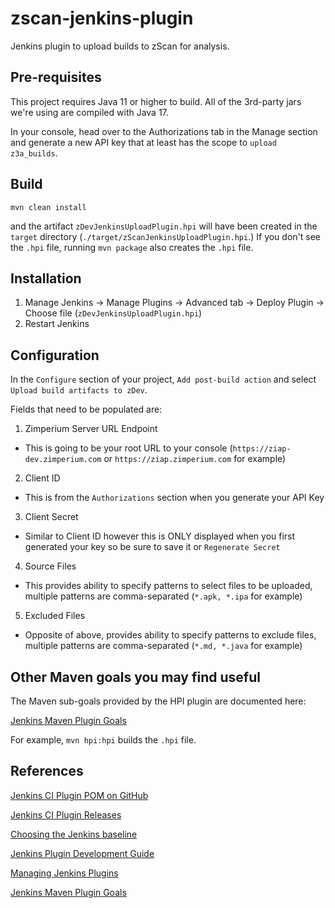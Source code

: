 # zscan-jenkins-plugin
Jenkins plugin to upload builds to zScan for analysis. 

## Pre-requisites

This project requires Java 11 or higher to build. All of the 3rd-party jars we're using are compiled with Java 17.  

In your console, head over to the Authorizations tab in the Manage section and generate a new API key that at least has the scope to `upload z3a_builds`.

## Build
```mvn clean install```

and the artifact `zDevJenkinsUploadPlugin.hpi` will have been created in the `target` directory
(`./target/zScanJenkinsUploadPlugin.hpi`.) 
If you don't see the `.hpi` file, running ```mvn package``` also creates the `.hpi` file.


## Installation
1. Manage Jenkins -> Manage Plugins -> Advanced tab -> Deploy Plugin -> Choose file (`zDevJenkinsUploadPlugin.hpi`)
2. Restart Jenkins

## Configuration
In the `Configure` section of your project, `Add post-build action` and select `Upload build artifacts to zDev`.

Fields that need to be populated are:
1. Zimperium Server URL Endpoint
- This is going to be your root URL to your console (`https://ziap-dev.zimperium.com` or `https://ziap.zimperium.com` for example)
2. Client ID
- This is from the `Authorizations` section when you generate your API Key
3. Client Secret
- Similar to Client ID however this is ONLY displayed when you first generated your key so be sure to save it or `Regenerate Secret`
4. Source Files
- This provides ability to specify patterns to select files to be uploaded, multiple patterns are comma-separated (`*.apk, *.ipa` for example)
5. Excluded Files
- Opposite of above, provides ability to specify patterns to exclude files, multiple patterns are comma-separated (`*.md, *.java` for example)

## Other Maven goals you may find useful

The Maven sub-goals provided by the HPI plugin are documented here: 

[Jenkins Maven Plugin Goals](https://jenkinsci.github.io/maven-hpi-plugin/plugin-info.html)

For example, ```mvn hpi:hpi``` builds the `.hpi` file. 

## References

[Jenkins CI Plugin POM on GitHub](https://github.com/jenkinsci/plugin-pom)

[Jenkins CI Plugin Releases](https://github.com/jenkinsci/plugin-pom/releases)

[Choosing the Jenkins baseline](https://www.jenkins.io/doc/developer/plugin-development/choosing-jenkins-baseline/#currently-recommended-versions)

[Jenkins Plugin Development Guide](https://www.jenkins.io/doc/developer/plugin-development/)

[Managing Jenkins Plugins](https://www.jenkins.io/doc/book/managing/plugins/)

[Jenkins Maven Plugin Goals](https://jenkinsci.github.io/maven-hpi-plugin/plugin-info.html)




